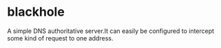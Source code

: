 blackhole
=========

A simple DNS authoritative server.It can easily be configured to intercept some kind of request to one address.